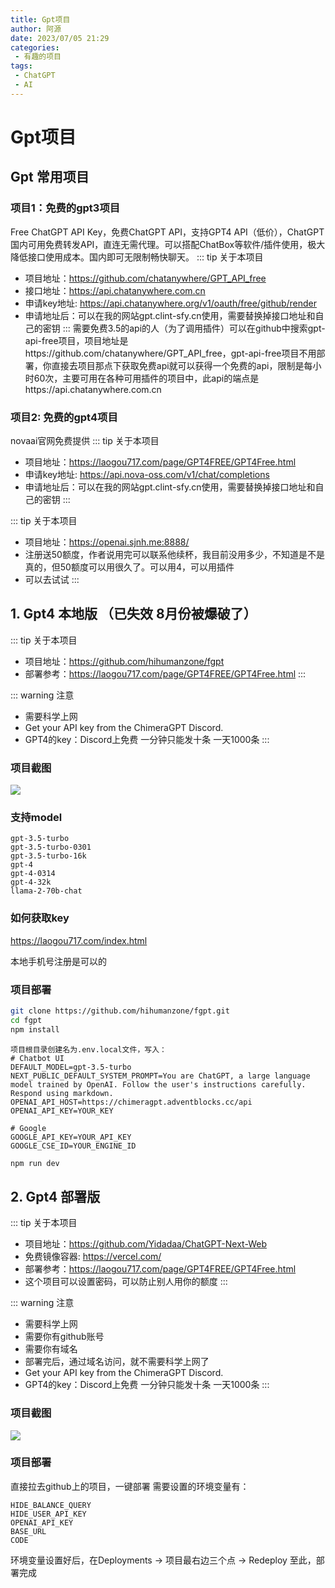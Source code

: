 ```yaml
---
title: Gpt项目
author: 阿源
date: 2023/07/05 21:29
categories:
 - 有趣的项目
tags:
 - ChatGPT
 - AI
---
```

# Gpt项目
## Gpt 常用项目
### 项目1：免费的gpt3项目
Free ChatGPT API Key，免费ChatGPT API，支持GPT4 API（低价），ChatGPT国内可用免费转发API，直连无需代理。可以搭配ChatBox等软件/插件使用，极大降低接口使用成本。国内即可无限制畅快聊天。
::: tip 关于本项目
- 项目地址：https://github.com/chatanywhere/GPT_API_free
- 接口地址：https://api.chatanywhere.com.cn
- 申请key地址: https://api.chatanywhere.org/v1/oauth/free/github/render
- 申请地址后：可以在我的网站gpt.clint-sfy.cn使用，需要替换掉接口地址和自己的密钥
:::
需要免费3.5的api的人（为了调用插件）可以在github中搜索gpt-api-free项目，项目地址是https://github.com/chatanywhere/GPT_API_free，gpt-api-free项目不用部署，你直接去项目那点下获取免费api就可以获得一个免费的api，限制是每小时60次，主要可用在各种可用插件的项目中，此api的端点是https://api.chatanywhere.com.cn


### 项目2: 免费的gpt4项目
novaai官网免费提供
::: tip 关于本项目
- 项目地址：https://laogou717.com/page/GPT4FREE/GPT4Free.html
- 申请key地址: https://api.nova-oss.com/v1/chat/completions
- 申请地址后：可以在我的网站gpt.clint-sfy.cn使用，需要替换掉接口地址和自己的密钥
:::


::: tip 关于本项目
- 项目地址：https://openai.sjnh.me:8888/
- 注册送50额度，作者说用完可以联系他续杯，我目前没用多少，不知道是不是真的，但50额度可以用很久了。可以用4，可以用插件
- 可以去试试
:::


## 1. Gpt4 本地版 （已失效 8月份被爆破了）
::: tip 关于本项目
- 项目地址：https://github.com/hihumanzone/fgpt
- 部署参考：https://laogou717.com/page/GPT4FREE/GPT4Free.html
:::

::: warning 注意

- 需要科学上网
- Get your API key from the ChimeraGPT Discord.
- GPT4的key：Discord上免费  一分钟只能发十条  一天1000条
:::

### 项目截图
![](https://cdn.staticaly.com/gh/clint-sfy/blogcdn@master/project/chatgptfgpt.png)

### 支持model

```
gpt-3.5-turbo
gpt-3.5-turbo-0301
gpt-3.5-turbo-16k
gpt-4
gpt-4-0314
gpt-4-32k
llama-2-70b-chat
```

### 如何获取key

https://laogou717.com/index.html

本地手机号注册是可以的

###  项目部署

```bash
git clone https://github.com/hihumanzone/fgpt.git
cd fgpt
npm install
```

```
项目根目录创建名为.env.local文件，写入：
# Chatbot UI
DEFAULT_MODEL=gpt-3.5-turbo
NEXT_PUBLIC_DEFAULT_SYSTEM_PROMPT=You are ChatGPT, a large language model trained by OpenAI. Follow the user's instructions carefully. Respond using markdown.
OPENAI_API_HOST=https://chimeragpt.adventblocks.cc/api
OPENAI_API_KEY=YOUR_KEY

# Google
GOOGLE_API_KEY=YOUR_API_KEY
GOOGLE_CSE_ID=YOUR_ENGINE_ID
```

```bash
npm run dev
```
## 2. Gpt4 部署版

::: tip 关于本项目
- 项目地址：https://github.com/Yidadaa/ChatGPT-Next-Web
- 免费镜像容器: https://vercel.com/
- 部署参考：https://laogou717.com/page/GPT4FREE/GPT4Free.html
- 这个项目可以设置密码，可以防止别人用你的额度
:::

::: warning 注意

- 需要科学上网
- 需要你有github账号
- 需要你有域名
- 部署完后，通过域名访问，就不需要科学上网了
- Get your API key from the ChimeraGPT Discord.
- GPT4的key：Discord上免费  一分钟只能发十条  一天1000条
:::


### 项目截图
![](https://cdn.staticaly.com/gh/clint-sfy/blogcdn@master/project/chatgptgpt4%E9%83%A8%E7%BD%B2.png)

### 项目部署
直接拉去github上的项目，一键部署
需要设置的环境变量有：
```
HIDE_BALANCE_QUERY
HIDE_USER_API_KEY
OPENAI_API_KEY
BASE_URL
CODE
```

环境变量设置好后，在Deployments -> 项目最右边三个点 -> Redeploy
至此，部署完成
